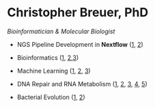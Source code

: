 # Christopher Breuer, PhD 

<i>Bioinformatician & Molecular Biologist</i><br>

- NGS Pipeline Development in <b>Nextflow</b> ([1](https://github.com/The1stMartian/Nextflow-Fastq-QC), [2](https://github.com/The1stMartian/Nextflow-RNA-Seq))<br>

- Bioinformatics ([1](https://pubmed.ncbi.nlm.nih.gov/30405125/), [2](https://pubmed.ncbi.nlm.nih.gov/28039230/),[3](https://pubmed.ncbi.nlm.nih.gov/35551437/))

- Machine Learning ([1](https://github.com/The1stMartian/Variant-Classification-Model), [2](https://github.com/The1stMartian/Machine-Learning-For-Real-Estate), [3](https://github.com/The1stMartian/Machine-Learning-For-Healthcare))<br>

- DNA Repair and RNA Metabolism ([1](https://pubmed.ncbi.nlm.nih.gov/33443179/), [2](https://pubmed.ncbi.nlm.nih.gov/28956756/), [3](https://pubmed.ncbi.nlm.nih.gov/28802046/), [4](https://pubmed.ncbi.nlm.nih.gov/28092263/), [5](https://pubmed.ncbi.nlm.nih.gov/26070154/))<br>

- Bacterial Evolution ([1](https://pubmed.ncbi.nlm.nih.gov/30405125/), [2](https://pubmed.ncbi.nlm.nih.gov/35551437/))<br>

